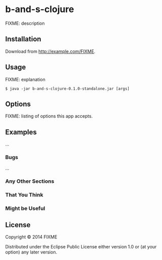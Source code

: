 # b-and-s-clojure

FIXME: description

## Installation

Download from http://example.com/FIXME.

## Usage

FIXME: explanation

    $ java -jar b-and-s-clojure-0.1.0-standalone.jar [args]

## Options

FIXME: listing of options this app accepts.

## Examples

...

### Bugs

...

### Any Other Sections
### That You Think
### Might be Useful

## License

Copyright © 2014 FIXME

Distributed under the Eclipse Public License either version 1.0 or (at
your option) any later version.
